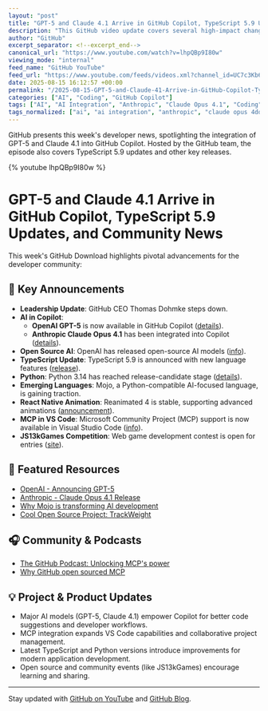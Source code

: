 ```yaml
---
layout: "post"
title: "GPT-5 and Claude 4.1 Arrive in GitHub Copilot, TypeScript 5.9 Updates, and Community News"
description: "This GitHub video update covers several high-impact changes for developers: OpenAI's GPT-5 and Anthropic's Claude Opus 4.1 are now available in GitHub Copilot, bringing new AI capabilities to Microsoft's developer tools. Additional highlights include TypeScript 5.9's release, updates on Python 3.14 and Mojo language, plus news about MCP support in VS Code, open source projects, and key organizational changes at GitHub."
author: "GitHub"
excerpt_separator: <!--excerpt_end-->
canonical_url: "https://www.youtube.com/watch?v=lhpQBp9I80w"
viewing_mode: "internal"
feed_name: "GitHub YouTube"
feed_url: "https://www.youtube.com/feeds/videos.xml?channel_id=UC7c3Kb6jYCRj4JOHHZTxKsQ"
date: 2025-08-15 16:12:57 +00:00
permalink: "/2025-08-15-GPT-5-and-Claude-41-Arrive-in-GitHub-Copilot-TypeScript-59-Updates-and-Community-News.html"
categories: ["AI", "Coding", "GitHub Copilot"]
tags: ["AI", "AI Integration", "Anthropic", "Claude Opus 4.1", "Coding", "Developer Tools", "DeveloperNews", "GitHub", "GitHub Copilot", "GPT 5", "JS13kGames", "MCP", "Mojo Language", "Open Source", "OpenAI", "Python 3.14", "React Native", "Reanimated 4", "TypeScript 5.9", "Videos", "VS Code"]
tags_normalized: ["ai", "ai integration", "anthropic", "claude opus 4dot1", "coding", "developer tools", "developernews", "github", "github copilot", "gpt 5", "js13kgames", "mcp", "mojo language", "open source", "openai", "python 3dot14", "react native", "reanimated 4", "typescript 5dot9", "videos", "vs code"]
---
```


GitHub presents this week's developer news, spotlighting the integration of GPT-5 and Claude 4.1 into GitHub Copilot. Hosted by the GitHub team, the episode also covers TypeScript 5.9 updates and other key releases.<!--excerpt_end-->

{% youtube lhpQBp9I80w %}

# GPT-5 and Claude 4.1 Arrive in GitHub Copilot, TypeScript 5.9 Updates, and Community News

This week's GitHub Download highlights pivotal advancements for the developer community:

## 📰 Key Announcements

- **Leadership Update**: GitHub CEO Thomas Dohmke steps down.
- **AI in Copilot**:
  - **OpenAI GPT-5** is now available in GitHub Copilot ([details](https://github.blog/changelog/2025-08-07-openai-gpt-5-is-now-in-public-preview-for-github-copilot/)).
  - **Anthropic Claude Opus 4.1** has been integrated into Copilot ([details](https://github.blog/changelog/2025-08-05-anthropic-claude-opus-4-1-is-now-in-public-preview-in-github-copilot/)).
- **Open Source AI**: OpenAI has released open-source AI models ([info](https://openai.com/index/introducing-gpt-oss/)).
- **TypeScript Update**: TypeScript 5.9 is announced with new language features ([release](https://devblogs.microsoft.com/typescript/announcing-typescript-5-9)).
- **Python**: Python 3.14 has reached release-candidate stage ([details](https://www.infoworld.com/article/3975624/the-best-new-features-and-fixes-in-python-3-14.html)).
- **Emerging Languages**: Mojo, a Python-compatible AI-focused language, is gaining traction.
- **React Native Animation**: Reanimated 4 is stable, supporting advanced animations ([announcement](https://blog.swmansion.com/reanimated-4-stable-release-the-future-of-react-native-animations-ba68210c3713)).
- **MCP in VS Code**: Microsoft Community Project (MCP) support is now available in Visual Studio Code ([info](https://code.visualstudio.com/updates/v1_102#_mcp)).
- **JS13kGames Competition**: Web game development contest is open for entries ([site](https://js13kgames.com/)).

## 🔗 Featured Resources

- [OpenAI - Announcing GPT-5](https://openai.com/index/introducing-gpt-5/)
- [Anthropic - Claude Opus 4.1 Release](https://www.anthropic.com/news/claude-opus-4-1)
- [Why Mojo is transforming AI development](https://devtechinsights.com/why-mojo-python-compatible-ai-language-2025/)
- [Cool Open Source Project: TrackWeight](https://github.com/KrishKrosh/TrackWeight)

## 🎧 Community & Podcasts

- [The GitHub Podcast: Unlocking MCP's power](https://the-github-podcast.simplecast.com/episodes/unlocking-the-power-of-mcp)
- [Why GitHub open sourced MCP](https://github.blog/open-source/maintainers/why-we-open-sourced-our-mcp-server-and-what-it-means-for-you/)

## 💡 Project & Product Updates

- Major AI models (GPT-5, Claude 4.1) empower Copilot for better code suggestions and developer workflows.
- MCP integration expands VS Code capabilities and collaborative project management.
- Latest TypeScript and Python versions introduce improvements for modern application development.
- Open source and community events (like JS13kGames) encourage learning and sharing.

---
Stay updated with [GitHub on YouTube](http://bit.ly/subgithub) and [GitHub Blog](https://github.blog).
